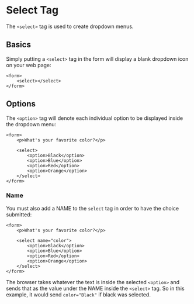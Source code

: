 # Select Tag

The `<select>` tag is used to create dropdown menus.

## Basics

Simply putting a `<select>` tag in the form will display a blank dropdown icon on your web page:

```
<form>
	<select></select>
</form>
```

## Options

The `<option>` tag will denote each individual option to be displayed inside the dropdown menu:

```
<form>
	<p>What's your favorite color?</p>

	<select>
		<option>Black</option>
		<option>Blue</option>
		<option>Red</option>
		<option>Orange</option>
	</select>
</form>
```

### Name

You must also add a NAME to the `select` tag in order to have the choice submitted:

```
<form>
	<p>What's your favorite color?</p>

	<select name="color">
		<option>Black</option>
		<option>Blue</option>
		<option>Red</option>
		<option>Orange</option>
	</select>
</form>
```

The browser takes whatever the text is inside the selected `<option>` and sends that as the value under the NAME inside the `<select>` tag. So in this example, it would send `color="Black"` if black was selected.